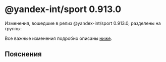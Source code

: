 # @yandex-int/sport 0.913.0

<!-- ЧЕЛОВЕЧЕСКОЕ ВСТУПЛЕНИЕ -->

Изменения, вошедшие в релиз @yandex-int/sport 0.913.0, разделены на группы:

Все важные изменения подробно описаны [ниже](#Пояснения).

## Пояснения

